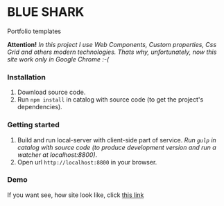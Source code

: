 # BLUE SHARK

Portfolio templates

**Attention!** *In this project I use Web Components, Custom properties, Css Grid and others modern technologies. Thats why, unfortunately, now this site work only in Google Chrome :-(*


### Installation

1. Download source code.
2. Run `npm install` in catalog with source code (to get the project's dependencies).


### Getting started

1. Build and run local-server with client-side part of service.
*Run `gulp` in catalog with source code (to produce development version and run a watcher at localhost:8800)*.
2. Open url `http://localhost:8800` in your browser.


### Demo

If you want see, how site look like, click [this link](http://kanastasiya.github.io/BLUE_SHARK)
